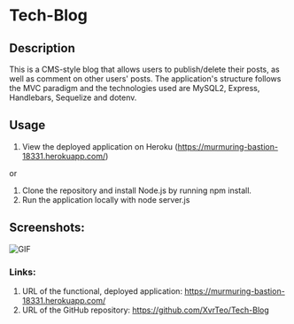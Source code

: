 # Tech-Blog

## Description

This is a CMS-style blog that allows users to publish/delete their posts, as well as comment on other users' posts. The application's structure follows the MVC paradigm and the technologies used are MySQL2, Express, Handlebars, Sequelize and dotenv.

## Usage

1. View the deployed application on Heroku (https://murmuring-bastion-18331.herokuapp.com/)

or

1. Clone the repository and install Node.js by running npm install.
2. Run the application locally with node server.js

## Screenshots:

![GIF](./assets/animation.gif)

### Links:

1. URL of the functional, deployed application: https://murmuring-bastion-18331.herokuapp.com/
2. URL of the GitHub repository: https://github.com/XvrTeo/Tech-Blog
